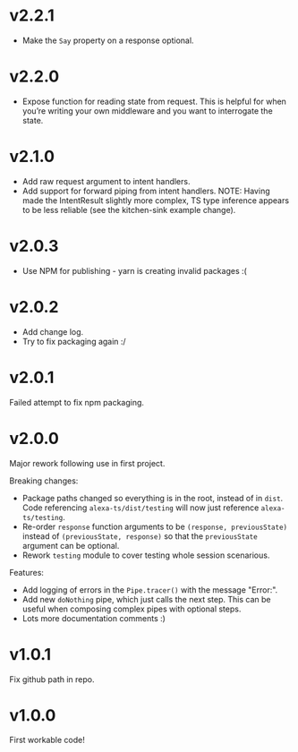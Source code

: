 # v2.2.1
- Make the `Say` property on a response optional.

# v2.2.0
- Expose function for reading state from request. This is helpful for when you’re writing your own middleware and you want to interrogate the state.

# v2.1.0
- Add raw request argument to intent handlers.
- Add support for forward piping from intent handlers.
NOTE: Having made the IntentResult slightly more complex, TS type inference appears to be less reliable (see the kitchen-sink example change).

# v2.0.3
- Use NPM for publishing - yarn is creating invalid packages :(

# v2.0.2
- Add change log.
- Try to fix packaging again :/

# v2.0.1
Failed attempt to fix npm packaging.

# v2.0.0
Major rework following use in first project.

Breaking changes:
- Package paths changed so everything is in the root, instead of in `dist`. Code referencing `alexa-ts/dist/testing` will now just reference `alexa-ts/testing`.
- Re-order `response` function arguments to be `(response, previousState)` instead of `(previousState, response)` so that the `previousState` argument can be optional.
- Rework `testing` module to cover testing whole session scenarious.

Features:
- Add logging of errors in the `Pipe.tracer()` with the message "Error:".
- Add new `doNothing` pipe, which just calls the next step. This can be useful when composing complex pipes with optional steps.
- Lots more documentation comments :)

# v1.0.1
Fix github path in repo.

# v1.0.0
First workable code!